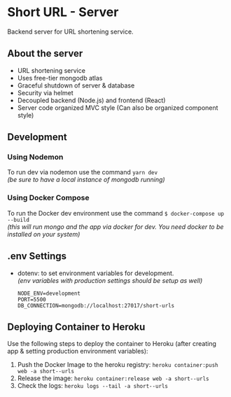# Short URL - Server

Backend server for URL shortening service.

## About the server

- URL shortening service
- Uses free-tier mongodb atlas
- Graceful shutdown of server & database
- Security via helmet
- Decoupled backend (Node.js) and frontend (React)
- Server code organized MVC style (Can also be organized component style)

## Development

### Using Nodemon

To run dev via nodemon use the command `yarn dev`\
*(be sure to have a local instance of mongodb running)*

### Using Docker Compose

To run the Docker dev environment use the command `$ docker-compose up --build`\
*(this will run mongo and the app via docker for dev. You need docker to be installed on your system)*

## .env Settings

- dotenv: to set environment variables for development.\
  *(env variables with production settings should be setup as well)*

  ```.env
  NODE_ENV=development
  PORT=5500
  DB_CONNECTION=mongodb://localhost:27017/short-urls
  ```

## Deploying Container to Heroku

Use the following steps to deploy the container to Heroku (after creating app & setting production environment variables):

1. Push the Docker Image to the heroku registry: `heroku container:push web -a short--urls`
2. Release the image: `heroku container:release web -a short--urls`
3. Check the logs: `heroku logs --tail -a short--urls`
